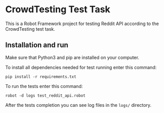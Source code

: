 # CrowdTesting Test Task
This is a Robot Framework project for testing Reddit API according to the CrowdTesting test task.

## Installation and run

Make sure that Python3 and pip are installed on your computer.

To install all dependencies needed for test running enter this command:

```shell
pip install -r requirements.txt
```

To run the tests enter this command:

```shell
robot -d logs test_reddit_api.robot
```

After the tests completion you can see log files in the `logs/` directory.
